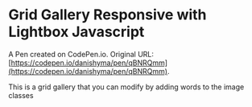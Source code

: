 # Grid Gallery Responsive with Lightbox Javascript

A Pen created on CodePen.io. Original URL: [https://codepen.io/danishyma/pen/qBNRQmm](https://codepen.io/danishyma/pen/qBNRQmm).

This is a grid gallery that you can modify by adding words to the image classes
